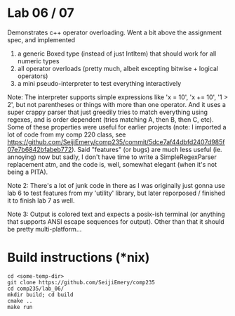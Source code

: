 # Lab 06 / 07

Demonstrates c++ operator overloading.
Went a bit above the assignment spec, and implemented
1) a generic Boxed<T> type (instead of just IntItem) that should work for all numeric types
2) all operator overloads (pretty much, albeit excepting bitwise + logical operators)
3) a mini pseudo-interpreter to test everything interactively

Note: The interpreter supports simple expressions like 'x = 10', 'x += 10', '1 > 2', but not parentheses or things with more than one operator. And it uses a super crappy parser that just greedily tries to match everything using regexes, and is order dependent (tries matching A, then B, then C, etc). Some of these properties were useful for earlier projects (note: I imported a lot of code from my comp 220 class, see https://github.com/SeijiEmery/comp235/commit/5dce7af44dbfd2407d985f07e7b6842bfabeb772). Said "features" (or bugs) are much less useful (ie. annoying) now but sadly, I don't have time to write a SimpleRegexParser replacement atm, and the code is, well, somewhat elegant (when it's not being a PITA).

Note 2: There's a lot of junk code in there as I was originally just gonna use lab 6 to test features from my 'utility' library, but later reporposed / finished it to finish lab 7 as well.

Note 3: Output is colored text and expects a posix-ish terminal (or anything that supports ANSI escape sequences for output). Other than that it should be pretty multi-platform...

# Build instructions (\*nix)
    cd <some-temp-dir>
    git clone https://github.com/SeijiEmery/comp235
    cd comp235/lab_06/
    mkdir build; cd build
    cmake ..
    make run
